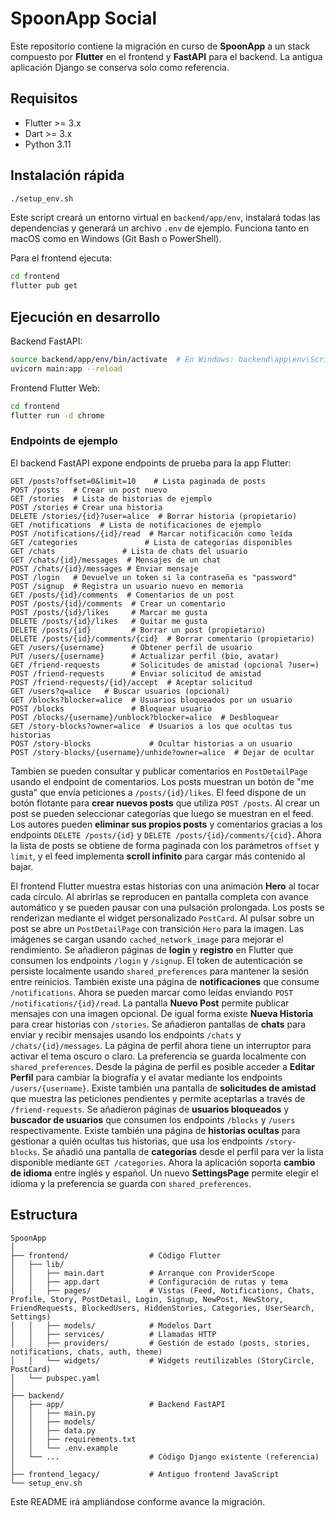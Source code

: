 # SpoonApp Social


Este repositorio contiene la migración en curso de **SpoonApp** a un stack
compuesto por **Flutter** en el frontend y **FastAPI** para el backend. La
antigua aplicación Django se conserva solo como referencia.

## Requisitos
- Flutter >= 3.x
- Dart >= 3.x
- Python 3.11

## Instalación rápida

```bash
./setup_env.sh
```

Este script creará un entorno virtual en `backend/app/env`, instalará todas las dependencias y generará un archivo `.env` de ejemplo. Funciona tanto en macOS como en Windows (Git Bash o PowerShell).

Para el frontend ejecuta:

```bash
cd frontend
flutter pub get
```

## Ejecución en desarrollo

Backend FastAPI:

```bash
source backend/app/env/bin/activate  # En Windows: backend\app\env\Scripts\activate
uvicorn main:app --reload
```

Frontend Flutter Web:

```bash
cd frontend
flutter run -d chrome
```

### Endpoints de ejemplo

El backend FastAPI expone endpoints de prueba para la app Flutter:

```text
GET /posts?offset=0&limit=10    # Lista paginada de posts
POST /posts   # Crear un post nuevo
GET /stories  # Lista de historias de ejemplo
POST /stories # Crear una historia
DELETE /stories/{id}?user=alice  # Borrar historia (propietario)
GET /notifications  # Lista de notificaciones de ejemplo
POST /notifications/{id}/read  # Marcar notificación como leída
GET /categories               # Lista de categorías disponibles
GET /chats               # Lista de chats del usuario
GET /chats/{id}/messages  # Mensajes de un chat
POST /chats/{id}/messages # Enviar mensaje
POST /login   # Devuelve un token si la contraseña es "password"
POST /signup  # Registra un usuario nuevo en memoria
GET /posts/{id}/comments  # Comentarios de un post
POST /posts/{id}/comments  # Crear un comentario
POST /posts/{id}/likes     # Marcar me gusta
DELETE /posts/{id}/likes   # Quitar me gusta
DELETE /posts/{id}         # Borrar un post (propietario)
DELETE /posts/{id}/comments/{cid}  # Borrar comentario (propietario)
GET /users/{username}      # Obtener perfil de usuario
PUT /users/{username}      # Actualizar perfil (bio, avatar)
GET /friend-requests       # Solicitudes de amistad (opcional ?user=)
POST /friend-requests      # Enviar solicitud de amistad
POST /friend-requests/{id}/accept  # Aceptar solicitud
GET /users?q=alice   # Buscar usuarios (opcional)
GET /blocks?blocker=alice  # Usuarios bloqueados por un usuario
POST /blocks               # Bloquear usuario
POST /blocks/{username}/unblock?blocker=alice  # Desbloquear
GET /story-blocks?owner=alice  # Usuarios a los que ocultas tus historias
POST /story-blocks             # Ocultar historias a un usuario
POST /story-blocks/{username}/unhide?owner=alice  # Dejar de ocultar
```
Tambien se pueden consultar y publicar comentarios en `PostDetailPage` usando el endpoint de comentarios. Los posts muestran un botón de "me gusta" que envía peticiones a `/posts/{id}/likes`.
El feed dispone de un botón flotante para **crear nuevos posts** que utiliza `POST /posts`.
Al crear un post se pueden seleccionar categorías que luego se muestran en el feed.
Los autores pueden **eliminar sus propios posts** y comentarios gracias a los
endpoints `DELETE /posts/{id}` y
`DELETE /posts/{id}/comments/{cid}`.
Ahora la lista de posts se obtiene de forma paginada con los parámetros `offset`
y `limit`, y el feed implementa **scroll infinito** para cargar más contenido al
bajar.

El frontend Flutter muestra estas historias con una animación **Hero** al tocar
cada círculo. Al abrirlas se reproducen en pantalla completa con avance
automático y se pueden pausar con una pulsación prolongada. Los posts se
renderizan mediante el widget personalizado
`PostCard`. Al pulsar sobre un post se abre un `PostDetailPage` con transición
`Hero` para la imagen. Las imágenes se cargan usando `cached_network_image` para
mejorar el rendimiento. Se añadieron páginas de **login** y **registro** en Flutter
que consumen los endpoints `/login` y `/signup`.
El token de autenticación se persiste localmente usando
`shared_preferences` para mantener la sesión entre reinicios.
También existe una página de **notificaciones** que consume `/notifications`.
Ahora se pueden marcar como leídas enviando `POST /notifications/{id}/read`.
La pantalla **Nuevo Post** permite publicar mensajes con una imagen opcional.
De igual forma existe **Nueva Historia** para crear historias con `/stories`.
Se añadieron pantallas de **chats** para enviar y recibir mensajes usando los
endpoints `/chats` y `/chats/{id}/messages`.
La página de perfil ahora tiene un interruptor para activar el tema oscuro o
claro. La preferencia se guarda localmente con `shared_preferences`.
Desde la página de perfil es posible acceder a **Editar Perfil** para cambiar la
biografía y el avatar mediante los endpoints `/users/{username}`.
Existe también una pantalla de **solicitudes de amistad** que muestra las
peticiones pendientes y permite aceptarlas a través de `/friend-requests`.
Se añadieron páginas de **usuarios bloqueados** y **buscador de usuarios** que
consumen los endpoints `/blocks` y `/users` respectivamente.
Existe también una página de **historias ocultas** para gestionar a quién
ocultas tus historias, que usa los endpoints `/story-blocks`.
Se añadió una pantalla de **categorías** desde el perfil para ver la lista
disponible mediante `GET /categories`.
Ahora la aplicación soporta **cambio de idioma** entre inglés y español. Un
nuevo **SettingsPage** permite elegir el idioma y la preferencia se guarda con
`shared_preferences`.

## Estructura

```
SpoonApp
│
├── frontend/                  # Código Flutter
│   ├── lib/
│   │   ├── main.dart          # Arranque con ProviderScope
│   │   ├── app.dart           # Configuración de rutas y tema
│   │   ├── pages/             # Vistas (Feed, Notifications, Chats, Profile, Story, PostDetail, Login, Signup, NewPost, NewStory, FriendRequests, BlockedUsers, HiddenStories, Categories, UserSearch, Settings)
│   │   ├── models/            # Modelos Dart
│   │   ├── services/          # Llamadas HTTP
│   │   ├── providers/         # Gestión de estado (posts, stories, notifications, chats, auth, theme)
│   │   └── widgets/           # Widgets reutilizables (StoryCircle, PostCard)
│   └── pubspec.yaml
│
├── backend/
│   ├── app/                   # Backend FastAPI
│   │   ├── main.py
│   │   ├── models/
│   │   ├── data.py
│   │   ├── requirements.txt
│   │   └── .env.example
│   └── ...                    # Código Django existente (referencia)
│
├── frontend_legacy/           # Antiguo frontend JavaScript
└── setup_env.sh
```

Este README irá ampliándose conforme avance la migración.
